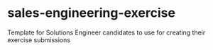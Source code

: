 # sales-engineering-exercise
Template for Solutions Engineer candidates to use for creating their exercise submissions
